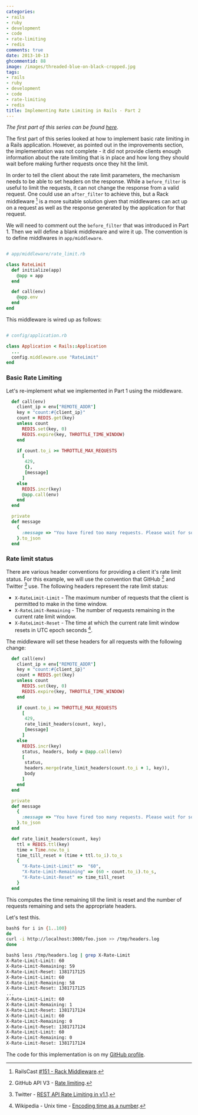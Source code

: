 ```yaml
---
categories:
- rails
- ruby
- development
- code
- rate-limiting
- redis
comments: true
date: 2013-10-13
ghcommentid: 88
image: /images/threaded-blue-on-black-cropped.jpg
tags:
- rails
- ruby
- development
- code
- rate-limiting
- redis
title: Implementing Rate Limiting in Rails - Part 2
---
```


*The first part of this series can be found [here](/blog/2013/10/12/implementing-rate-limiting-in-rails-part-1/)*.

The first part of this series looked at how to implement basic rate limiting in a Rails application. However, as pointed out in the improvements section, the implementation was not complete - it did not provide clients enough information about the rate limiting that is in place and how long they should wait before making further requests once they hit the limit.

In order to tell the client about the rate limit parameters, the mechanism needs to be able to set headers on the response. While a `before_filter` is useful to limit the requests, it can not change the response from a valid request. One could use an `after_filter` to achieve this, but a Rack middleware [^1] is a more suitable solution given that middlewares can act up on a request as well as the response generated by the application for that request.

We will need to comment out the `before_filter` that was introduced in Part 1. Then we will define a blank middleware and wire it up. The convention is to define middlwares in `app/middleware`.

```ruby

# app/middleware/rate_limit.rb

class RateLimit
  def initialize(app)
    @app = app
  end

  def call(env)
    @app.env
  end
end

```

This middleware is wired up as follows:

```ruby

# config/application.rb

class Application < Rails::Application
  ...
  config.middleware.use "RateLimit"
end
```

### Basic Rate Limiting

Let's re-implement what we implemented in Part 1 using the middleware.

```ruby
  def call(env)
    client_ip = env["REMOTE_ADDR"]
    key = "count:#{client_ip}"
    count = REDIS.get(key)
    unless count
      REDIS.set(key, 0)
      REDIS.expire(key, THROTTLE_TIME_WINDOW)
    end

    if count.to_i >= THROTTLE_MAX_REQUESTS
      [
       429,
       {},
       [message]
      ]
    else
      REDIS.incr(key)
      @app.call(env)
    end
  end

  private
  def message
    {
      :message => "You have fired too many requests. Please wait for some time."
    }.to_json
  end

```

### Rate limit status

There are various header conventions for providing a client it's rate limit status. For this example, we will use the convention that GitHub [^2] and Twitter [^3] use. The following headers represent the rate limit status:

* `X-RateLimit-Limit` - The maximum number of requests that the client is permitted to make in the time window.
* `X-RateLimit-Remaining` - The number of requests remaining in the current rate limit window.
* `X-RateLimit-Reset` - The time at which the current rate limit window resets in UTC epoch seconds [^4].


The middleware will set these headers for all requests with the following change:

```ruby
  def call(env)
    client_ip = env["REMOTE_ADDR"]
    key = "count:#{client_ip}"
    count = REDIS.get(key)
    unless count
      REDIS.set(key, 0)
      REDIS.expire(key, THROTTLE_TIME_WINDOW)
    end

    if count.to_i >= THROTTLE_MAX_REQUESTS
      [
       429,
       rate_limit_headers(count, key),
       [message]
      ]
    else
      REDIS.incr(key)
      status, headers, body = @app.call(env)
      [
       status,
       headers.merge(rate_limit_headers(count.to_i + 1, key)),
       body
      ]
    end
  end

  private
  def message
    {
      :message => "You have fired too many requests. Please wait for some time."
    }.to_json
  end

  def rate_limit_headers(count, key)
    ttl = REDIS.ttl(key)
    time = Time.now.to_i
    time_till_reset = (time + ttl.to_i).to_s
    {
      "X-Rate-Limit-Limit" =>  "60",
      "X-Rate-Limit-Remaining" => (60 - count.to_i).to_s,
      "X-Rate-Limit-Reset" => time_till_reset
    }
  end

```

This computes the time remaining till the limit is reset and the number of requests remaining and sets the appropriate headers.

Let's test this.

```bash
bash$ for i in {1..100}
do
curl -i http://localhost:3000/foo.json >> /tmp/headers.log
done

bash$ less /tmp/headers.log | grep X-Rate-Limit
X-Rate-Limit-Limit: 60
X-Rate-Limit-Remaining: 59
X-Rate-Limit-Reset: 1381717125
X-Rate-Limit-Limit: 60
X-Rate-Limit-Remaining: 58
X-Rate-Limit-Reset: 1381717125
...
X-Rate-Limit-Limit: 60
X-Rate-Limit-Remaining: 1
X-Rate-Limit-Reset: 1381717124
X-Rate-Limit-Limit: 60
X-Rate-Limit-Remaining: 0
X-Rate-Limit-Reset: 1381717124
X-Rate-Limit-Limit: 60
X-Rate-Limit-Remaining: 0
X-Rate-Limit-Reset: 1381717124
```

The code for this implementation is on my [GitHub profile](https://github.com/sdqali/rails_throttle).

[^1]: RailsCast [#151 - Rack Middleware](http://railscasts.com/episodes/151-rack-middleware).
[^2]: GitHub API V3 - [Rate limiting](http://developer.github.com/v3/#rate-limiting).
[^3]: Twitter - [REST API Rate Limiting in v1.1](https://dev.twitter.com/docs/rate-limiting/1.1).
[^4]: Wikipedia - Unix time - [Encoding time as a number](https://en.wikipedia.org/wiki/Unix_time#Encoding_time_as_a_number).